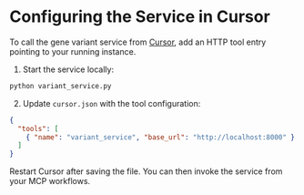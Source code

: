 # Configuring the Service in Cursor

To call the gene variant service from [Cursor](https://github.com/getcursor/cursor), add an HTTP tool entry pointing to your running instance.

1. Start the service locally:

```bash
python variant_service.py
```

2. Update `cursor.json` with the tool configuration:

```json
{
  "tools": [
    { "name": "variant_service", "base_url": "http://localhost:8000" }
  ]
}
```

Restart Cursor after saving the file. You can then invoke the service from your MCP workflows.
